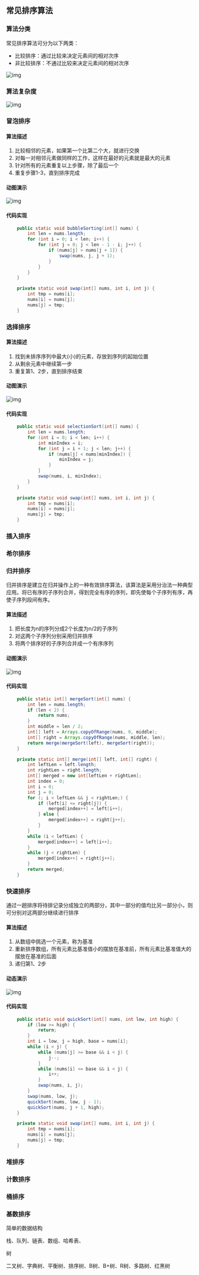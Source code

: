 ## 常见排序算法

### 算法分类

常见排序算法可分为以下两类：

- 比较排序：通过比较来决定元素间的相对次序
- 非比较排序：不通过比较来决定元素间的相对次序

![img](https://img2018.cnblogs.com/blog/849589/201903/849589-20190306165258970-1789860540.png)

### 算法复杂度

![img](https://images2018.cnblogs.com/blog/849589/201804/849589-20180402133438219-1946132192.png)

### 冒泡排序

#### 算法描述

1. 比较相邻的元素，如果第一个比第二个大，就进行交换
2. 对每一对相邻元素做同样的工作，这样在最好的元素就是最大的元素
3. 针对所有的元素重复以上步骤，除了最后一个
4. 重复步骤1-3，直到排序完成

#### 动图演示

![img](https://images2017.cnblogs.com/blog/849589/201710/849589-20171015223238449-2146169197.gif)

#### 代码实现

```java
    public static void bubbleSorting(int[] nums) {
        int len = nums.length;
        for (int i = 0; i < len; i++) {
            for (int j = 0; j < len - 1 - i; j++) {
                if (nums[j] > nums[j + 1]) {
                    swap(nums, j, j + 1);
                }
            }
        }
    }

    private static void swap(int[] nums, int i, int j) {
        int tmp = nums[i];
        nums[i] = nums[j];
        nums[j] = tmp;
    }
```

### 选择排序

#### 算法描述

1. 找到未排序序列中最大(小)的元素，存放到序列的起始位置
2. 从剩余元素中继续第一步
3. 重复第1、2步，直到排序结束

#### 动图演示

![img](https://images2017.cnblogs.com/blog/849589/201710/849589-20171015224719590-1433219824.gif)

#### 代码实现

```java
    public static void selectionSort(int[] nums) {
        int len = nums.length;
        for (int i = 0; i < len; i++) {
            int minIndex = i;
            for (int j = i + 1; j < len; j++) {
                if (nums[j] < nums[minIndex]) {
                    minIndex = j;
                }
            }
            swap(nums, i, minIndex);
        }
    }

    private static void swap(int[] nums, int i, int j) {
        int tmp = nums[i];
        nums[i] = nums[j];
        nums[j] = tmp;
    }
```

### 插入排序



### 希尔排序



### 归并排序

归并排序是建立在归并操作上的一种有效排序算法，该算法是采用分治法一种典型应用。将已有序的子序列合并，得到完全有序的序列，即先使每个子序列有序，再使子序列段间有序。

#### 算法描述

1. 把长度为n的序列分成2个长度为n/2的子序列
2. 对这两个子序列分别采用归并排序
3. 将两个排序好的子序列合并成一个有序序列

#### 动图演示

![img](https://images2017.cnblogs.com/blog/849589/201710/849589-20171015230557043-37375010.gif)

#### 代码实现

```java
    public static int[] mergeSort(int[] nums) {
        int len = nums.length;
        if (len < 2) {
            return nums;
        }
        int middle = len / 2;
        int[] left = Arrays.copyOfRange(nums, 0, middle);
        int[] right = Arrays.copyOfRange(nums, middle, len);
        return merge(mergeSort(left), mergeSort(right));
    }

    private static int[] merge(int[] left, int[] right) {
        int leftLen = left.length;
        int rightLen = right.length;
        int[] merged = new int[leftLen + rightLen];
        int index = 0;
        int i = 0;
        int j = 0;
        for (; i < leftLen && j < rightLen;) {
            if (left[i] <= right[j]) {
                merged[index++] = left[i++];
            } else {
                merged[index++] = right[j++];
            }
        }
        while (i < leftLen) {
            merged[index++] = left[i++];
        }
        while (j < rightLen) {
            merged[index++] = right[j++];
        }
        return merged;
    }
```

### 快速排序

通过一趟排序将待排记录分成独立的两部分，其中一部分的值均比另一部分小，则可分别对这两部分继续进行排序

#### 算法描述

1. 从数组中挑选一个元素，称为基准
2. 重新排序数组，所有元素比基准值小的摆放在基准前，所有元素比基准值大的摆放在基准的后面
3. 递归第1、2步

#### 动态演示

![img](https://images2017.cnblogs.com/blog/849589/201710/849589-20171015230936371-1413523412.gif)

#### 代码实现

```java
    public static void quickSort(int[] nums, int low, int high) {
        if (low >= high) {
            return;
        }
        int i = low, j = high, base = nums[i];
        while (i < j) {
            while (nums[j] >= base && i < j) {
                j--;
            }
            while (nums[i] <= base && i < j) {
                i++;
            }
            swap(nums, i, j);
        }
        swap(nums, low, j);
        quickSort(nums, low, j - 1);
        quickSort(nums, j + 1, high);
    }

    private static void swap(int[] nums, int i, int j) {
        int tmp = nums[i];
        nums[i] = nums[j];
        nums[j] = tmp;
    }
```

### 堆排序



### 计数排序



### 桶排序



### 基数排序



简单的数据结构

栈、队列、链表、数组、哈希表、

树

二叉树、字典树、平衡树、排序树、B树、B+树、R树、多路树、红黑树
